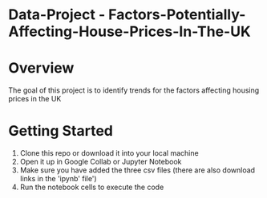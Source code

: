 # Data-Project - Factors-Potentially-Affecting-House-Prices-In-The-UK

# Overview
The goal of this project is to identify trends for the factors affecting housing prices in the UK

# Getting Started

1. Clone this repo or download it into your local machine 
2. Open it up in Google Collab or Jupyter Notebook
3. Make sure you have added the three csv files (there are also download links in the 'ipynb' file')
4. Run the notebook cells to execute the code
